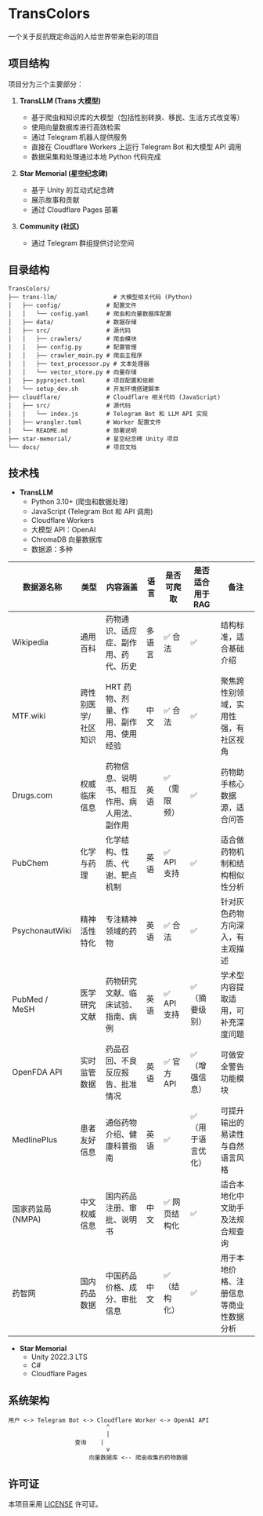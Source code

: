 # TransColors

一个关于反抗既定命运的人给世界带来色彩的项目

## 项目结构

项目分为三个主要部分：

1. **TransLLM (Trans 大模型)**
    - 基于爬虫和知识库的大模型（包括性别转换、移民、生活方式改变等）
    - 使用向量数据库进行高效检索
    - 通过 Telegram 机器人提供服务
    - 直接在 Cloudflare Workers 上运行 Telegram Bot 和大模型 API 调用
    - 数据采集和处理通过本地 Python 代码完成

2. **Star Memorial (星空纪念碑)**
    - 基于 Unity 的互动式纪念碑
    - 展示故事和贡献
    - 通过 Cloudflare Pages 部署

3. **Community (社区)**
    - 通过 Telegram 群组提供讨论空间

## 目录结构

```
TransColors/
├── trans-llm/                # 大模型相关代码 (Python)
│   ├── config/             # 配置文件
│   │   └── config.yaml     # 爬虫和向量数据库配置
│   ├── data/               # 数据存储
│   ├── src/                # 源代码
│   │   ├── crawlers/       # 爬虫模块
│   │   ├── config.py       # 配置管理
│   │   ├── crawler_main.py # 爬虫主程序
│   │   ├── text_processor.py # 文本处理器
│   │   └── vector_store.py # 向量存储
│   ├── pyproject.toml      # 项目配置和依赖
│   └── setup_dev.sh        # 开发环境搭建脚本
├── cloudflare/             # Cloudflare 相关代码 (JavaScript)
│   ├── src/                # 源代码
│   │   └── index.js        # Telegram Bot 和 LLM API 实现
│   ├── wrangler.toml       # Worker 配置文件
│   └── README.md           # 部署说明
├── star-memorial/          # 星空纪念碑 Unity 项目
└── docs/                   # 项目文档
```

## 技术栈

- **TransLLM**
    - Python 3.10+ (爬虫和数据处理)
    - JavaScript (Telegram Bot 和 API 调用)
    - Cloudflare Workers
    - 大模型 API：OpenAI
    - ChromaDB 向量数据库
    - 数据源：多种

| 数据源名称          | 类型         | 内容涵盖                   | 语言  | 是否可爬取    | 是否适合用于RAG | 备注                  |
|----------------|------------|------------------------|-----|----------|-----------|---------------------|
| Wikipedia      | 通用百科       | 药物通识、适应症、副作用、药代、历史     | 多语言 | ✅ 合法     | ✅         | 结构标准，适合基础介绍         |
| MTF.wiki       | 跨性别医学/社区知识 | HRT 药物、剂量、作用、副作用、使用经验  | 中文  | ✅ 合法     | ✅         | 聚焦跨性别领域，实用性强，有社区视角  |
| Drugs.com      | 权威临床信息     | 药物信息、说明书、相互作用、病人用法、副作用 | 英语  | ✅（需限频）   | ✅         | 药物助手核心数据源，适合问答      |
| PubChem        | 化学与药理      | 化学结构、性质、代谢、靶点机制        | 英语  | ✅ API 支持 | ✅         | 适合做药物机制和结构相似性分析     |
| PsychonautWiki | 精神活性特化     | 专注精神领域的药物              | 英语  | ✅ 合法     | ✅         | 针对灰色药物方向深入，有主观描述    |
| PubMed / MeSH  | 医学研究文献     | 药物研究文献、临床试验、指南、病例      | 英语  | ✅ API 支持 | ✅（摘要级别）   | 学术型内容提取适用，可补充深度问题   |
| OpenFDA API    | 实时监管数据     | 药品召回、不良反应报告、批准情况       | 英语  | ✅ 官方API  | ✅（增强信息）   | 可做安全警告功能模块          |
| MedlinePlus    | 患者友好信息     | 通俗药物介绍、健康科普指南          | 英语  | ✅        | ✅（用于语言优化） | 可提升输出的易读性与自然语言风格    |
| 国家药监局 (NMPA)   | 中文权威信息     | 国内药品注册、审批、说明书          | 中文  | ✅ 网页结构化  | ✅         | 适合本地化中文助手及法规合规查询    |
| 药智网            | 国内药品数据     | 中国药品价格、成分、审批信息         | 中文  | ✅（结构化）   | ✅         | 用于本地价格、注册信息等商业性数据分析 |

- **Star Memorial**
    - Unity 2022.3 LTS
    - C#
    - Cloudflare Pages

## 系统架构

```
用户 <-> Telegram Bot <-> Cloudflare Worker <-> OpenAI API
                            ^
                            |
                   查询    |
                            v
                       向量数据库 <-- 爬虫收集的药物数据
```

## 许可证

本项目采用 [LICENSE](LICENSE) 许可证。
